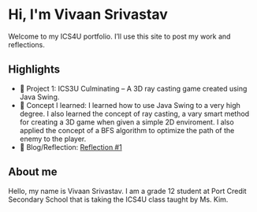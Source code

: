 # Hi, I'm Vivaan Srivastav
Welcome to my ICS4U portfolio. I’ll use this site to post my work and reflections.

## Highlights
- 🔧 Project 1: ICS3U Culminating – A 3D ray casting game created using Java Swing. 
- 🧠 Concept I learned: I learned how to use Java Swing to a very high degree. I also learned the concept of ray casting, a vary smart method for creating a 3D game when given a simple 2D enviroment. I also applied the concept of a BFS algorithm to optimize the path of the enemy to the player.
- 📝 Blog/Reflection: [Reflection #1](./posts/first_reflection.md)

## About me
Hello, my name is Vivaan Srivastav. 
I am a grade 12 student at Port Credit Secondary School that is taking the ICS4U class taught by Ms. Kim. 


